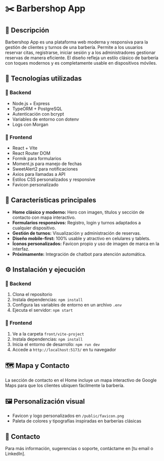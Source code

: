 # ✂️ Barbershop App

## 📌 Descripción
Barbershop App es una plataforma web moderna y responsiva para la gestión de clientes y turnos de una barbería. Permite a los usuarios reservar citas, registrarse, iniciar sesión y a los administradores gestionar reservas de manera eficiente. El diseño refleja un estilo clásico de barbería con toques modernos y es completamente usable en dispositivos móviles.

## 🚀 Tecnologías utilizadas

### 🔹 Backend
- Node.js + Express
- TypeORM + PostgreSQL
- Autenticación con bcrypt
- Variables de entorno con dotenv
- Logs con Morgan

### 🔹 Frontend
- React + Vite
- React Router DOM
- Formik para formularios
- Moment.js para manejo de fechas
- SweetAlert2 para notificaciones
- Axios para llamadas a API
- Estilos CSS personalizados y responsive
- Favicon personalizado

## 🎨 Características principales

- **Home clásico y moderno:** Hero con imagen, títulos y sección de contacto con mapa interactivo.
- **Formularios responsivos:** Registro, login y turnos adaptados a cualquier dispositivo.
- **Gestión de turnos:** Visualización y administración de reservas.
- **Diseño mobile-first:** 100% usable y atractivo en celulares y tablets.
- **Íconos personalizados:** Favicon propio y uso de imagen de marca en la interfaz.
- **Próximamente:** Integración de chatbot para atención automática.

## ⚙️ Instalación y ejecución

### 🔹 Backend
1. Clona el repositorio
2. Instala dependencias: `npm install`
3. Configura las variables de entorno en un archivo `.env`
4. Ejecuta el servidor: `npm start`

### 🔹 Frontend
1. Ve a la carpeta `front/vite-project`
2. Instala dependencias: `npm install`
3. Inicia el entorno de desarrollo: `npm run dev`
4. Accede a `http://localhost:5173/` en tu navegador

## 🗺️ Mapa y Contacto
La sección de contacto en el Home incluye un mapa interactivo de Google Maps para que los clientes ubiquen fácilmente la barbería.

## 🖼️ Personalización visual
- Favicon y logo personalizados en `/public/favicon.png`
- Paleta de colores y tipografías inspiradas en barberías clásicas

## 📩 Contacto
Para más información, sugerencias o soporte, contáctame en [tu email o LinkedIn].
